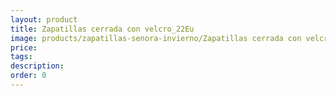 ```yaml
---
layout: product
title: Zapatillas cerrada con velcro_22Eu
image: products/zapatillas-senora-invierno/Zapatillas cerrada con velcro_22Eu.jpeg
price: 
tags: 
description: 
order: 0
---
```


